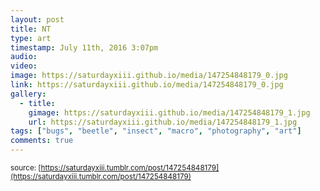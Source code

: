 ```yaml
---
layout: post
title: NT
type: art
timestamp: July 11th, 2016 3:07pm
audio: 
video: 
image: https://saturdayxiii.github.io/media/147254848179_0.jpg
link: https://saturdayxiii.github.io/media/147254848179_0.jpg
gallery:
  - title: 
    gimage: https://saturdayxiii.github.io/media/147254848179_1.jpg
    url: https://saturdayxiii.github.io/media/147254848179_1.jpg
tags: ["bugs", "beetle", "insect", "macro", "photography", "art"]
comments: true
---
```


<small>source: [https://saturdayxiii.tumblr.com/post/147254848179](https://saturdayxiii.tumblr.com/post/147254848179)</small>